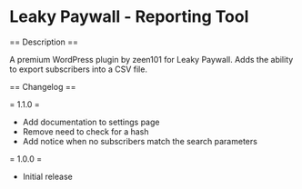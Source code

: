 # Leaky Paywall - Reporting Tool

== Description ==

A premium WordPress plugin by zeen101 for Leaky Paywall. Adds the ability to export subscribers into a CSV file. 

== Changelog ==

= 1.1.0 =
* Add documentation to settings page
* Remove need to check for a hash
* Add notice when no subscribers match the search parameters

= 1.0.0 =
* Initial release